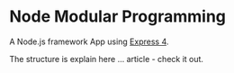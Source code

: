 # Node Modular Programming

A Node.js framework App using [Express 4](http://expressjs.com/).

The structure is explain here ... [](https://devcenter.heroku.com/articles/getting-started-with-nodejs) article - check it out.

